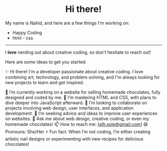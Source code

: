 
<h1 align="center">Hi there!</h1>

<p>My name is Nahid, and here are a few things I'm working on:</p>

<ul>
  <li>Happy Coding</li>
  <li>html - css</li>
</ul>

<hr>

<p>I <strong>love</strong> nerding out about creative coding, so don't hesitate to reach out!</p>





  


Here are some ideas to get you started:

✨ Hi there! I'm a developer passionate about creative coding. I love combining art, technology, and problem-solving, and I'm always looking for new projects to learn and get inspired.

🔭 I’m currently working on a website for selling homemade chocolates, fully designed and coded by me.
🌱 I’m mastering HTML and CSS, with plans to dive deeper into JavaScript afterward.
👯 I’m looking to collaborate on projects involving web design, user interfaces, and application development.
🤔 I’m seeking advice and ideas to improve user experiences on websites.
💬 Ask me about web design, creative coding, or even my homemade chocolates!
📫 How to reach me: [elh.sole@gmail.com]
😄 Pronouns: She/Her
⚡ Fun fact: When I’m not coding, I’m either creating artistic nail designs or experimenting with new recipes for delicious chocolates!
